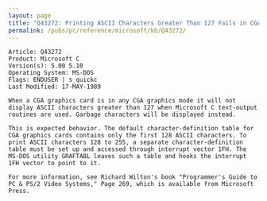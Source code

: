 ```yaml
---
layout: page
title: "Q43272: Printing ASCII Characters Greater Than 127 Fails in CGA Mode"
permalink: /pubs/pc/reference/microsoft/kb/Q43272/
---
```


	Article: Q43272
	Product: Microsoft C
	Version(s): 5.00 5.10
	Operating System: MS-DOS
	Flags: ENDUSER | s_quickc
	Last Modified: 17-MAY-1989
	
	When a CGA graphics card is in any CGA graphics mode it will not
	display ASCII characters greater than 127 when Microsoft C text-output
	routines are used. Garbage characters will be displayed instead.
	
	This is expected behavior. The default character-definition table for
	CGA graphics cards contains only the first 128 ASCII characters. To
	print ASCII characters 128 to 255, a separate character-definition
	table must be set up and accessed through interrupt vector 1FH. The
	MS-DOS utility GRAFTABL leaves such a table and hooks the interrupt
	1FH vector to point to it.
	
	For more information, see Richard Wilton's book "Programmer's Guide to
	PC & PS/2 Video Systems," Page 269, which is available from Microsoft
	Press.
